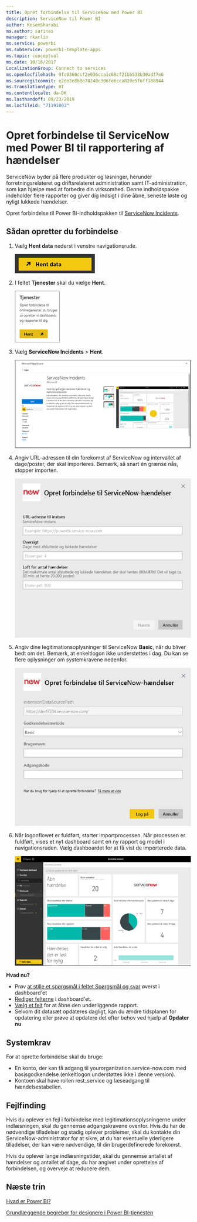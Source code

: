 ```yaml
---
title: Opret forbindelse til ServiceNow med Power BI
description: ServiceNow til Power BI
author: KesemSharabi
ms.author: sarinas
manager: rkarlin
ms.service: powerbi
ms.subservice: powerbi-template-apps
ms.topic: conceptual
ms.date: 10/16/2017
LocalizationGroup: Connect to services
ms.openlocfilehash: 9fc0360ccf2e036cca1c68cf21bb538b30adf7e6
ms.sourcegitcommit: e2de2e8b8e78240c306fe6cca820e5f6ff188944
ms.translationtype: HT
ms.contentlocale: da-DK
ms.lasthandoff: 09/23/2019
ms.locfileid: "71191003"
---
```

# <a name="connect-to-servicenow-with-power-bi-for-incident-reporting"></a>Opret forbindelse til ServiceNow med Power BI til rapportering af hændelser
ServiceNow byder på flere produkter og løsninger, herunder forretningsrelateret og driftsrelateret administration samt IT-administration, som kan hjælpe med at forbedre din virksomhed. Denne indholdspakke indeholder flere rapporter og giver dig indsigt i dine åbne, seneste løste og nyligt lukkede hændelser.  

Opret forbindelse til Power BI-indholdspakken til [ServiceNow Incidents](https://app.powerbi.com/getdata/services/servicenow).

## <a name="how-to-connect"></a>Sådan opretter du forbindelse
1. Vælg **Hent data** nederst i venstre navigationsrude.
   
   ![](media/service-connect-to-servicenow/pbi_getdata.png) 
2. I feltet **Tjenester** skal du vælge **Hent**.
   
   ![](media/service-connect-to-servicenow/pbi_getservices.png) 
3. Vælg **ServiceNow Incidents** \> **Hent**.
   
   ![](media/service-connect-to-servicenow/connect.png)
4. Angiv URL-adressen til din forekomst af ServiceNow og intervallet af dage/poster, der skal importeres. Bemærk, så snart én grænse nås, stopper importen.
   
   ![](media/service-connect-to-servicenow/params.png)
5. Angiv dine legitimationsoplysninger til ServiceNow **Basic**, når du bliver bedt om det. Bemærk, at enkeltlogon ikke understøttes i dag. Du kan se flere oplysninger om systemkravene nedenfor.
   
   ![](media/service-connect-to-servicenow/creds.png)
6. Når logonflowet er fuldført, starter importprocessen. Når processen er fuldført, vises et nyt dashboard samt en ny rapport og model i navigationsruden. Vælg dashboardet for at få vist de importerede data.
   
    ![](media/service-connect-to-servicenow/dashboard.png)

**Hvad nu?**

* Prøv [at stille et spørgsmål i feltet Spørgsmål og svar](consumer/end-user-q-and-a.md) øverst i dashboard'et
* [Rediger felterne](service-dashboard-edit-tile.md) i dashboard'et.
* [Vælg et felt](consumer/end-user-tiles.md) for at åbne den underliggende rapport.
* Selvom dit datasæt opdateres dagligt, kan du ændre tidsplanen for opdatering eller prøve at opdatere det efter behov ved hjælp af **Opdater nu**

## <a name="system-requirements"></a>Systemkrav
For at oprette forbindelse skal du bruge:  

* En konto, der kan få adgang til yourorganization.service-now.com med basisgodkendelse (enkeltlogon understøttes ikke i denne version).  
* Kontoen skal have rollen rest_service og læseadgang til hændelsestabellen.  

## <a name="troubleshooting"></a>Fejlfinding
Hvis du oplever en fejl i forbindelse med legitimationsoplysningerne under indlæsningen, skal du gennemse adgangskravene ovenfor. Hvis du har de nødvendige tilladelser og stadig oplever problemer, skal du kontakte din ServiceNow-administrator for at sikre, at du har eventuelle yderligere tilladelser, der kan være nødvendige, til din brugerdefinerede forekomst.

Hvis du oplever lange indlæsningstider, skal du gennemse antallet af hændelser og antallet af dage, du har angivet under oprettelse af forbindelsen, og overveje at reducere dem.

## <a name="next-steps"></a>Næste trin
[Hvad er Power BI?](power-bi-overview.md)

[Grundlæggende begreber for designere i Power BI-tjenesten](service-basic-concepts.md)

